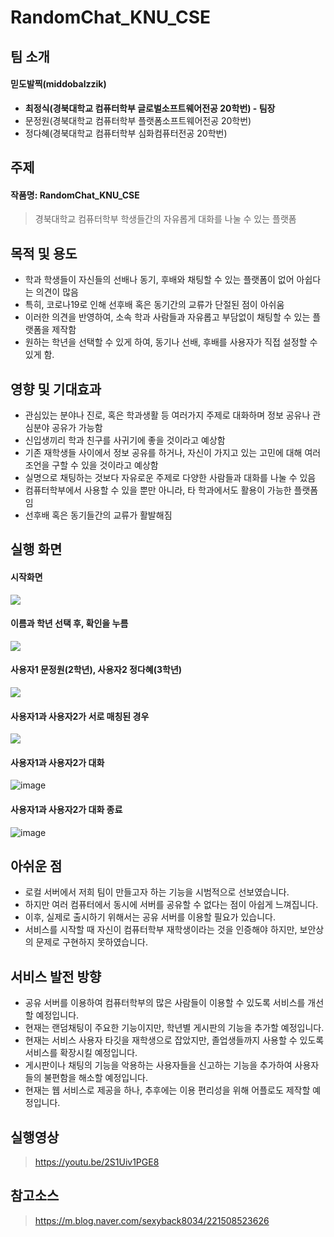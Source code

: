 # RandomChat_KNU_CSE
## 팀 소개
#### **믿도발찍(middobalzzik)**
- **최정식(경북대학교 컴퓨터학부 글로벌소프트웨어전공 20학번) - 팀장**    
- 문정원(경북대학교 컴퓨터학부 플랫폼소프트웨어전공 20학번)   
- 정다혜(경북대학교 컴퓨터학부 심화컴퓨터전공 20학번)
## 주제
#### **작품명: RandomChat_KNU_CSE**
> 경북대학교 컴퓨터학부 학생들간의 자유롭게 대화를 나눌 수 있는 플랫폼
## 목적 및 용도
- 학과 학생들이 자신들의 선배나 동기, 후배와 채팅할 수 있는 플랫폼이 없어 아쉽다는 의견이 많음    
- 특히, 코로나19로 인해 선후배 혹은 동기간의 교류가 단절된 점이 아쉬움    
- 이러한 의견을 반영하여, 소속 학과 사람들과 자유롭고 부담없이 채팅할 수 있는 플랫폼을 제작함
- 원하는 학년을 선택할 수 있게 하여, 동기나 선배, 후배를 사용자가 직접 설정할 수 있게 함.
## 영향 및 기대효과
- 관심있는 분야나 진로, 혹은 학과생활 등 여러가지 주제로 대화하며 정보 공유나 관심분야 공유가 가능함  
- 신입생끼리 학과 친구를 사귀기에 좋을 것이라고 예상함    
- 기존 재학생들 사이에서 정보 공유를 하거나, 자신이 가지고 있는 고민에 대해 여러 조언을 구할 수 있을 것이라고 예상함    
- 실명으로 채팅하는 것보다 자유로운 주제로 다양한 사람들과 대화를 나눌 수 있음    
- 컴퓨터학부에서 사용할 수 있을 뿐만 아니라, 타 학과에서도 활용이 가능한 플랫폼임    
- 선후배 혹은 동기들간의 교류가 활발해짐
## 실행 화면
#### 시작화면
<img src="https://user-images.githubusercontent.com/72001106/126690280-3ea81176-4670-482e-851c-02691b7155ce.png"></img><br/>    
#### 이름과 학년 선택 후, 확인을 누름
<img src="https://user-images.githubusercontent.com/72001106/126690418-c8c2b1e1-2173-41ac-905c-19de1b481ad1.png"></img><br/>
#### 사용자1 문정원(2학년), 사용자2 정다혜(3학년)
<img src="https://user-images.githubusercontent.com/72001106/126691955-1205427e-e5fc-4f82-82df-6fef4f070081.png"></img><br/>
#### 사용자1과 사용자2가 서로 매칭된 경우
<img src="https://user-images.githubusercontent.com/72001106/126692592-1b089975-629a-4584-ad28-81e1d31a292c.png"></img><br/>
#### 사용자1과 사용자2가 대화
![image](https://user-images.githubusercontent.com/72001106/126692894-c654ebf7-d068-490a-a032-32a49d23a49d.png)
#### 사용자1과 사용자2가 대화 종료
![image](https://user-images.githubusercontent.com/72001106/126693063-d1b3c19e-bd9c-4fb9-a50d-f2cff56fdc06.png)
## 아쉬운 점
- 로컬 서버에서 저희 팀이 만들고자 하는 기능을 시범적으로 선보였습니다.    
- 하지만 여러 컴퓨터에서 동시에 서버를 공유할 수 없다는 점이 아쉽게 느껴집니다.    
- 이후, 실제로 출시하기 위해서는 공유 서버를 이용할 필요가 있습니다.    
- 서비스를 시작할 때 자신이 컴퓨터학부 재학생이라는 것을 인증해야 하지만, 보안상의 문제로 구현하지 못하였습니다.
## 서비스 발전 방향
- 공유 서버를 이용하여 컴퓨터학부의 많은 사람들이 이용할 수 있도록 서비스를 개선할 예정입니다.
- 현재는 랜덤채팅이 주요한 기능이지만, 학년별 게시판의 기능을 추가할 예정입니다.
- 현재는 서비스 사용자 타깃을 재학생으로 잡았지만, 졸업생들까지 사용할 수 있도록 서비스를 확장시킬 예정입니다.
- 게시판이나 채팅의 기능을 악용하는 사용자들을 신고하는 기능을 추가하여 사용자들의 불편함을 해소할 예정입니다.
- 현재는 웹 서비스로 제공을 하나, 추후에는 이용 편리성을 위해 어플로도 제작할 예정입니다.

## 실행영상
> https://youtu.be/2S1Uiv1PGE8

## 참고소스
> https://m.blog.naver.com/sexyback8034/221508523626
